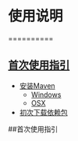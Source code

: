 # 使用说明
==========
## [首次使用指引](#first-use-instructions)
* [安装Maven](#install-maven)
  * [Windows](#install-maven-win)
  * [OSX](#install-maven-osx)
* [初次下载依赖包](#download-repositories)

##<a name="first-use-instructions"></a>首次使用指引




